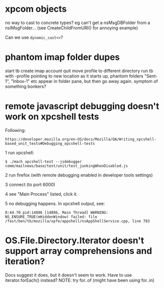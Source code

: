 # xpcom objects

no way to cast to concrete types?
eg can't get a nsMsgDBFolder from a nsIMsgFolder...
(see CreateChildFromURI() for annoying example)

Can we use `dynamic_cast<>`?

# phantom imap folder dupes

start tb
create imap account
quit
move profile to different directory
run tb with -profile pointing to new location
as it starts up, phantom folders "Sent-1", "Inbox-1" etc appear in folder pane, but then go away again.
symptom of something bonkers?

# remote javascript debugging doesn't work on xpcshell tests

Following:

    https://developer.mozilla.org/en-US/docs/Mozilla/QA/Writing_xpcshell-based_unit_tests#Debugging_xpcshell-tests

1 run xpcshell:

    $ ./mach xpcshell-test --jsdebugger comm/mailnews/base/test/unit/test_junkingWhenDisabled.js

2 run firefox (with remote debugging enabled in developer tools settings)

3 connect (to port 6000)

4 see "Main Process" listed, click it.

5 no debugging happens. In xpcshell output, see:

    0:44.70 pid:14886 [14886, Main Thread] WARNING: NS_ENSURE_TRUE(mHiddenWindow) failed: file /fast/ben/tb/mozilla/xpfe/appshell/nsAppShellService.cpp, line 783

# OS.File.Directory.Iterator doesn't support array comprehensions and iteration?

Docs suggest it does, but it doesn't seem to work.
Have to use iterator.forEach() instead?
NOTE: try for..of (might have been using for..in)

